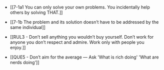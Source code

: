 - [[7-1a1 You can only solve your own problems. You incidentally help others by solving THAT.]]
- [[7-1b The problem and its solution doesn’t have to be addressed by the same individual]]

- [[RUL3 - Don’t sell anything you wouldn’t buy yourself. Don’t work for anyone you don’t respect and admire. Work only with people you enjoy.]]

- [[QUE5 - Don’t aim for the average — Ask 'What is rich doing' 'What are nerds doing']]
